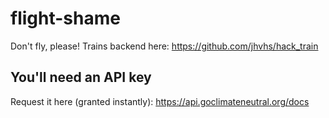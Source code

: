 # flight-shame
Don't fly, please! Trains backend here: https://github.com/jhvhs/hack_train

## You'll need an API key

Request it here (granted instantly): https://api.goclimateneutral.org/docs
